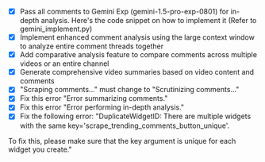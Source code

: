 - [x] Pass all comments to Gemini Exp (gemini-1.5-pro-exp-0801) for in-depth analysis. Here's the code snippet on how to implement it (Refer to gemini_implement.py)
- [x] Implement enhanced comment analysis using the large context window to analyze entire comment threads together
- [x] Add comparative analysis feature to compare comments across multiple videos or an entire channel
- [x] Generate comprehensive video summaries based on video content and comments
- [x] "Scraping comments..." must change to "Scrutinizing comments..."
- [x] Fix this error "Error summarizing comments."
- [x] Fix this error "Error performing in-depth analysis."
- [x] Fix the following error: "DuplicateWidgetID: There are multiple widgets with the same key='scrape_trending_comments_button_unique'.

To fix this, please make sure that the key argument is unique for each widget you create."
